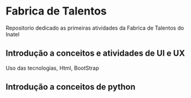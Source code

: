 # Fabrica de Talentos
 Repositorio dedicado as primeiras atividades da Fabrica de Talentos do Inatel

## Introdução a conceitos e atividades de UI e UX
 Uso das tecnologias, Html, BootStrap
 
## Introdução a conceitos de python 

